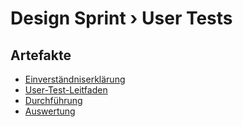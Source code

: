 # Design Sprint › User Tests

## Artefakte
- [Einverständniserklärung](../stakeholderinterviews/einverständniserklärung.pdf)
- [User-Test-Leitfaden](./usertestleitfaden.pdf)
- [Durchführung](../durchfuerung.md)
- [Auswertung](../auswertung.md)
